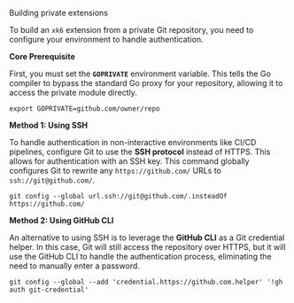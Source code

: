 Building private extensions

To build an `xk6` extension from a private Git repository, you need to configure your environment to handle authentication.

**Core Prerequisite**

First, you must set the **`GOPRIVATE`** environment variable. This tells the Go compiler to bypass the standard Go proxy for your repository, allowing it to access the private module directly.

    export GOPRIVATE=github.com/owner/repo

**Method 1: Using SSH**

To handle authentication in non-interactive environments like CI/CD pipelines, configure Git to use the **SSH protocol** instead of HTTPS. This allows for authentication with an SSH key. This command globally configures Git to rewrite any `https://github.com/` URLs to `ssh://git@github.com/`.

    git config --global url.ssh://git@github.com/.insteadOf https://github.com/

**Method 2: Using GitHub CLI**

An alternative to using SSH is to leverage the **GitHub CLI** as a Git credential helper. In this case, Git will still access the repository over HTTPS, but it will use the GitHub CLI to handle the authentication process, eliminating the need to manually enter a password.

    git config --global --add 'credential.https://github.com.helper' '!gh auth git-credential'

